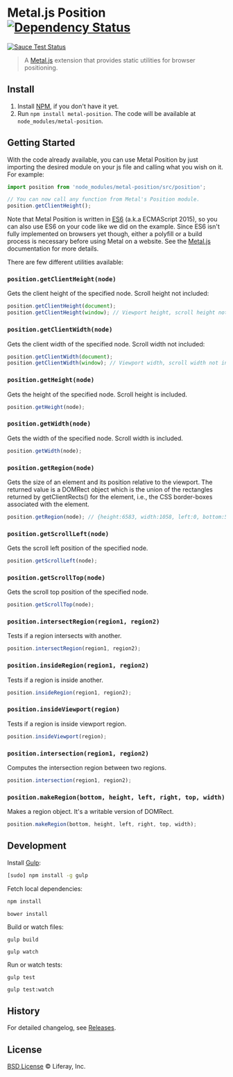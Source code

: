 # Metal.js Position [![Dependency Status](http://img.shields.io/david/metal/metal-position.svg?style=flat)](https://david-dm.org/metal/metal-position)

[![Sauce Test Status](https://saucelabs.com/browser-matrix/metalposition.svg)](https://saucelabs.com/u/metalposition)

> A [Metal.js](https://github.com/liferay/metal.js) extension that provides static utilities for browser positioning.

## Install

1. Install [NPM](http://npmjs.com/), if you don't have it yet.
2. Run `npm install metal-position`. The code will be available at `node_modules/metal-position`.


## Getting Started

With the code already available, you can use Metal Position by just importing the desired module on your js file and calling what you wish on it. For example:

```js
import position from 'node_modules/metal-position/src/position';

// You can now call any function from Metal's Position module.
position.getClientHeight();
```

Note that Metal Position is written in [ES6](https://babeljs.io/docs/learn-es6/) (a.k.a ECMAScript 2015), so you can also use ES6 on your code like we did on the example. Since ES6 isn't fully implemented on browsers yet though, either a polyfill or a build process is necessary before using Metal on a website. See the [Metal.js](https://github.com/liferay/metal.js) documentation for more details.


There are few different utilities available:


### `position.getClientHeight(node)`

Gets the client height of the specified node. Scroll height not included:

```js
position.getClientHeight(document);
position.getClientHeight(window); // Viewport height, scroll height not included.
```

### `position.getClientWidth(node)`

Gets the client width of the specified node. Scroll width not included:

```js
position.getClientWidth(document);
position.getClientWidth(window); // Viewport width, scroll width not included.
```

### `position.getHeight(node)`

Gets the height of the specified node. Scroll height is included.

```js
position.getHeight(node);
```

### `position.getWidth(node)`

Gets the width of the specified node. Scroll width is included.

```js
position.getWidth(node);
```

### `position.getRegion(node)`

Gets the size of an element and its position relative to the viewport. The returned value is a DOMRect object which is the union of the rectangles returned by getClientRects() for the element, i.e., the CSS border-boxes associated with the element.

```js
position.getRegion(node); // {height:6583, width:1058, left:0, bottom:5305, right:1058, top:-1278}
```

### `position.getScrollLeft(node)`

Gets the scroll left position of the specified node.

```js
position.getScrollLeft(node);
```

### `position.getScrollTop(node)`

Gets the scroll top position of the specified node.

```js
position.getScrollTop(node);
```

### `position.intersectRegion(region1, region2)`

Tests if a region intersects with another.

```js
position.intersectRegion(region1, region2);
```

### `position.insideRegion(region1, region2)`

Tests if a region is inside another.

```js
position.insideRegion(region1, region2);
```

### `position.insideViewport(region)`

Tests if a region is inside viewport region.

```js
position.insideViewport(region);
```

### `position.intersection(region1, region2)`

Computes the intersection region between two regions.

```js
position.intersection(region1, region2);
```

### `position.makeRegion(bottom, height, left, right, top, width)`

Makes a region object. It's a writable version of DOMRect.

```js
position.makeRegion(bottom, height, left, right, top, width);
```

## Development

Install [Gulp](http://gulpjs.com/):

```sh
[sudo] npm install -g gulp
```

Fetch local dependencies:

```sh
npm install
```

```sh
bower install
```

Build or watch files:

```
gulp build
```

```
gulp watch
```

Run or watch tests:

```
gulp test
```

```
gulp test:watch
```

## History

For detailed changelog, see [Releases](https://github.com/metal/metal-position/releases).

## License

[BSD License](http://opensource.org/licenses/BSD-2-Clause) © Liferay, Inc.
